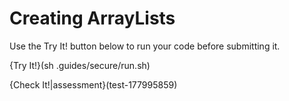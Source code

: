# Creating ArrayLists

Use the Try It! button below to run your code before submitting it.

{Try It!}(sh .guides/secure/run.sh)

{Check It!|assessment}(test-177995859)
